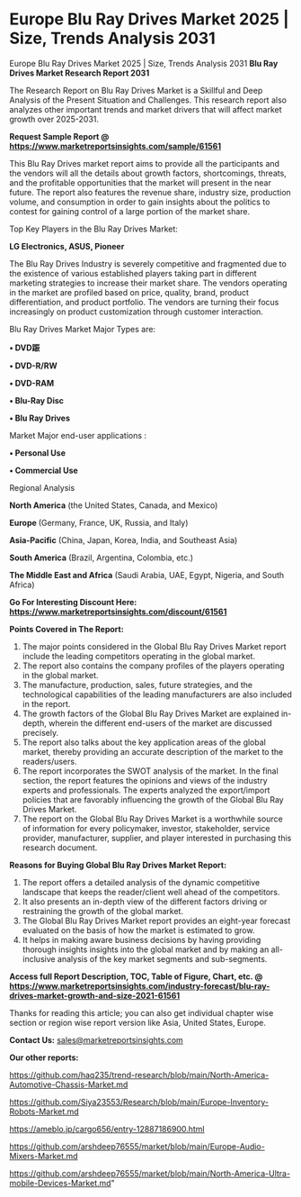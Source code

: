 # Europe Blu Ray Drives Market 2025 | Size, Trends Analysis 2031
Europe Blu Ray Drives Market 2025 | Size, Trends Analysis 2031
<strong>Blu Ray Drives Market Research Report 2031</strong>

The Research Report on Blu Ray Drives Market is a Skillful and Deep Analysis of the Present Situation and Challenges. This research report also analyzes other important trends and market drivers that will affect market growth over 2025-2031.

<strong>Request Sample Report @ <a href=https://www.marketreportsinsights.com/sample/61561>https://www.marketreportsinsights.com/sample/61561</a></strong>

This Blu Ray Drives market report aims to provide all the participants and the vendors will all the details about growth factors, shortcomings, threats, and the profitable opportunities that the market will present in the near future. The report also features the revenue share, industry size, production volume, and consumption in order to gain insights about the politics to contest for gaining control of a large portion of the market share.

Top Key Players in the Blu Ray Drives Market:

<strong>LG Electronics, ASUS, Pioneer</strong>

The Blu Ray Drives Industry is severely competitive and fragmented due to the existence of various established players taking part in different marketing strategies to increase their market share. The vendors operating in the market are profiled based on price, quality, brand, product differentiation, and product portfolio. The vendors are turning their focus increasingly on product customization through customer interaction.

Blu Ray Drives Market Major Types are:

<strong>• DVD䟴

• DVD-R/RW

• DVD-RAM

• Blu-Ray Disc

• Blu Ray Drives</strong>

Market Major end-user applications :

<strong>• Personal Use

• Commercial Use</strong>

Regional Analysis

</u><strong><b>North America</b></strong> (the United States, Canada, and Mexico)

<strong><b>Europe </b></strong>(Germany, France, UK, Russia, and Italy)

<strong><b>Asia-Pacific</b></strong> (China, Japan, Korea, India, and Southeast Asia)

<strong><b>South America</b></strong> (Brazil, Argentina, Colombia, etc.)

<strong><b>The Middle East and Africa</b></strong> (Saudi Arabia, UAE, Egypt, Nigeria, and South Africa)

<strong>Go For Interesting Discount Here: <a href=https://www.marketreportsinsights.com/discount/61561>https://www.marketreportsinsights.com/discount/61561</a></strong>

<strong>Points Covered in The Report:</strong>
<ol>
  <li>The major points considered in the Global Blu Ray Drives Market report include the leading competitors operating in the global market.</li>
  <li>The report also contains the company profiles of the players operating in the global market.</li>
  <li>The manufacture, production, sales, future strategies, and the technological capabilities of the leading manufacturers are also included in the report.</li>
  <li>The growth factors of the Global Blu Ray Drives Market are explained in-depth, wherein the different end-users of the market are discussed precisely.</li>
  <li>The report also talks about the key application areas of the global market, thereby providing an accurate description of the market to the readers/users.</li>
  <li>The report incorporates the SWOT analysis of the market. In the final section, the report features the opinions and views of the industry experts and professionals. The experts analyzed the export/import policies that are favorably influencing the growth of the Global Blu Ray Drives Market.</li>
  <li>The report on the Global Blu Ray Drives Market is a worthwhile source of information for every policymaker, investor, stakeholder, service provider, manufacturer, supplier, and player interested in purchasing this research document.</li>
</ol>
<strong>Reasons for Buying Global Blu Ray Drives Market Report:</strong>

<ol>
  <li>The report offers a detailed analysis of the dynamic competitive landscape that keeps the reader/client well ahead of the competitors.</li>
  <li>It also presents an in-depth view of the different factors driving or restraining the growth of the global market.</li>
  <li>The Global Blu Ray Drives Market report provides an eight-year forecast evaluated on the basis of how the market is estimated to grow.</li>
  <li>It helps in making aware business decisions by having providing thorough insights insights into the global market and by making an all-inclusive analysis of the key market segments and sub-segments.</li>
</ol>
<strong>Access full Report Description, TOC, Table of Figure, Chart, etc. @ <a href=https://www.marketreportsinsights.com/industry-forecast/blu-ray-drives-market-growth-and-size-2021-61561>https://www.marketreportsinsights.com/industry-forecast/blu-ray-drives-market-growth-and-size-2021-61561</a></strong>


Thanks for reading this article; you can also get individual chapter wise section or region wise report version like Asia, United States, Europe.

<strong>Contact Us:</strong>
sales@marketreportsinsights.com

<strong>Our other reports:</strong>

<a href=https://github.com/haq235/trend-research/blob/main/North-America-Automotive-Chassis-Market.md>https://github.com/haq235/trend-research/blob/main/North-America-Automotive-Chassis-Market.md</a>

<a href=https://github.com/Siya23553/Research/blob/main/Europe-Inventory-Robots-Market.md>https://github.com/Siya23553/Research/blob/main/Europe-Inventory-Robots-Market.md</a>

<a href=https://ameblo.jp/cargo656/entry-12887186900.html>https://ameblo.jp/cargo656/entry-12887186900.html</a>

<a href=https://github.com/arshdeep76555/market/blob/main/Europe-Audio-Mixers-Market.md>https://github.com/arshdeep76555/market/blob/main/Europe-Audio-Mixers-Market.md</a>

<a href=https://github.com/arshdeep76555/market/blob/main/North-America-Ultra-mobile-Devices-Market.md>https://github.com/arshdeep76555/market/blob/main/North-America-Ultra-mobile-Devices-Market.md</a>"

